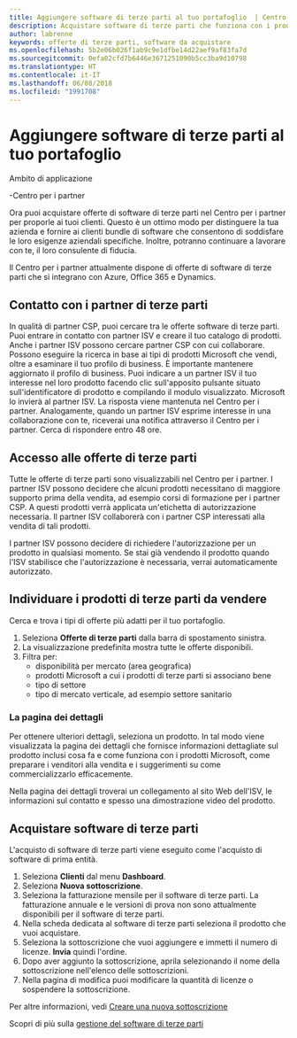 ```yaml
---
title: Aggiungere software di terze parti al tuo portafoglio  | Centro per i partner
description: Acquistare software di terze parti che funziona con i prodotti Microsoft
author: labrenne
keywords: offerte di terze parti, software da acquistare
ms.openlocfilehash: 5b2e06b026f1ab9c9e1dfbe14d22aef9af83fa7d
ms.sourcegitcommit: 0efa02cfd7b6446e3671251090b5cc3ba9d10798
ms.translationtype: HT
ms.contentlocale: it-IT
ms.lasthandoff: 06/08/2018
ms.locfileid: "1991708"
---
```

# <a name="add-third-party-software-to-your-portfolio"></a>Aggiungere software di terze parti al tuo portafoglio

Ambito di applicazione

-Centro per i partner

Ora puoi acquistare offerte di software di terze parti nel Centro per i partner per proporle ai tuoi clienti. Questo è un ottimo modo per distinguere la tua azienda e fornire ai clienti bundle di software che consentono di soddisfare le loro esigenze aziendali specifiche. Inoltre, potranno continuare a lavorare con te, il loro consulente di fiducia.

Il Centro per i partner attualmente dispone di offerte di software di terze parti che si integrano con Azure, Office 365 e Dynamics. 

## <a name="connecting-with-third-party-partners"></a>Contatto con i partner di terze parti
 
In qualità di partner CSP, puoi cercare tra le offerte software di terze parti. Puoi entrare in contatto con partner ISV e creare il tuo catalogo di prodotti. Anche i partner ISV possono cercare partner CSP con cui collaborare. Possono eseguire la ricerca in base ai tipi di prodotti Microsoft che vendi, oltre a esaminare il tuo profilo di business. È importante mantenere aggiornato il profilo di business. Puoi indicare a un partner ISV il tuo interesse nel loro prodotto facendo clic sull'apposito pulsante situato sull'identificatore di prodotto e compilando il modulo visualizzato. Microsoft lo invierà al partner ISV. La risposta viene mantenuta nel Centro per i partner. Analogamente, quando un partner ISV esprime interesse in una collaborazione con te, riceverai una notifica attraverso il Centro per i partner. Cerca di rispondere entro 48 ore.

## <a name="access-to-third-party-offers"></a>Accesso alle offerte di terze parti

Tutte le offerte di terze parti sono visualizzabili nel Centro per i partner. I partner ISV possono decidere che alcuni prodotti necessitano di maggiore supporto prima della vendita, ad esempio corsi di formazione per i partner CSP. A questi prodotti verrà applicata un'etichetta di autorizzazione necessaria. Il partner ISV collaborerà con i partner CSP interessati alla vendita di tali prodotti. 

I partner ISV possono decidere di richiedere l'autorizzazione per un prodotto in qualsiasi momento. Se stai già vendendo il prodotto quando l'ISV stabilisce che l'autorizzazione è necessaria, verrai automaticamente autorizzato.

## <a name="discover-third-party-products-you-want-to-sell"></a>Individuare i prodotti di terze parti da vendere

Cerca e trova i tipi di offerte più adatti per il tuo portafoglio. 

1. Seleziona **Offerte di terze parti** dalla barra di spostamento sinistra.
2. La visualizzazione predefinita mostra tutte le offerte disponibili.
3. Filtra per:
    - disponibilità per mercato (area geografica)
    - prodotti Microsoft a cui i prodotti di terze parti si associano bene
    - tipo di settore
    - tipo di mercato verticale, ad esempio settore sanitario

### <a name="the-details-page"></a>La pagina dei dettagli

Per ottenere ulteriori dettagli, seleziona un prodotto. In tal modo viene visualizzata la pagina dei dettagli che fornisce informazioni dettagliate sul prodotto inclusi cosa fa e come funziona con i prodotti Microsoft, come preparare i venditori alla vendita e i suggerimenti su come commercializzarlo efficacemente.

Nella pagina dei dettagli troverai un collegamento al sito Web dell'ISV, le informazioni sul contatto e spesso una dimostrazione video del prodotto. 

## <a name="purchase-the-third-party-software"></a>Acquistare software di terze parti

L'acquisto di software di terze parti viene eseguito come l'acquisto di software di prima entità. 

1. Seleziona **Clienti** dal menu **Dashboard**.
2. Seleziona **Nuova sottoscrizione**.
3. Seleziona la fatturazione mensile per il software di terze parti. La fatturazione annuale e le versioni di prova non sono attualmente disponibili per il software di terze parti.
4. Nella scheda dedicata al software di terze parti seleziona il prodotto che vuoi acquistare.
5. Seleziona la sottoscrizione che vuoi aggiungere e immetti il numero di licenze. **Invia** quindi l'ordine.
6. Dopo aver aggiunto la sottoscrizione, aprila selezionando il nome della sottoscrizione nell'elenco delle sottoscrizioni.
7. Nella pagina di modifica puoi modificare la quantità di licenze o sospendere la sottoscrizione.

Per altre informazioni, vedi [Creare una nuova sottoscrizione](create-a-new-subscription.md)

Scopri di più sulla [gestione del software di terze parti](third-party-help.md)  